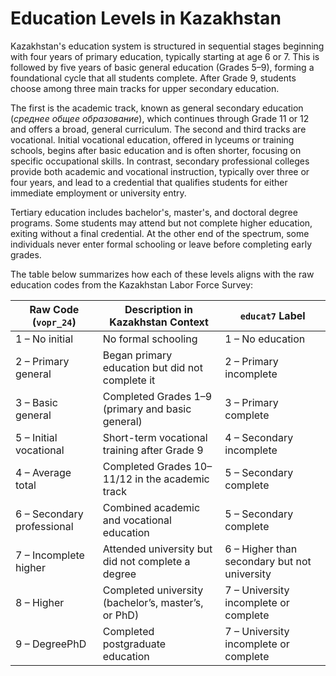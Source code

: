 # Education Levels in Kazakhstan

Kazakhstan's education system is structured in sequential stages beginning with four years of primary education, typically starting at age 6 or 7. This is followed by five years of basic general education (Grades 5–9), forming a foundational cycle that all students complete. After Grade 9, students choose among three main tracks for upper secondary education.

The first is the academic track, known as general secondary education (_среднее общее образование_), which continues through Grade 11 or 12 and offers a broad, general curriculum. The second and third tracks are vocational. Initial vocational education, offered in lyceums or training schools, begins after basic education and is often shorter, focusing on specific occupational skills. In contrast, secondary professional colleges provide both academic and vocational instruction, typically over three or four years, and lead to a credential that qualifies students for either immediate employment or university entry.

Tertiary education includes bachelor's, master's, and doctoral degree programs. Some students may attend but not complete higher education, exiting without a final credential. At the other end of the spectrum, some individuals never enter formal schooling or leave before completing early grades.

The table below summarizes how each of these levels aligns with the raw education codes from the Kazakhstan Labor Force Survey:

| Raw Code (`vopr_24`)     | Description in Kazakhstan Context                                | `educat7` Label                                  |
|--------------------------|------------------------------------------------------------------|--------------------------------------------------|
| 1 – No initial           | No formal schooling                                              | 1 – No education                                |
| 2 – Primary general      | Began primary education but did not complete it                 | 2 – Primary incomplete                          |
| 3 – Basic general        | Completed Grades 1–9 (primary and basic general)                | 3 – Primary complete                            |
| 5 – Initial vocational   | Short-term vocational training after Grade 9                    | 4 – Secondary incomplete                        |
| 4 – Average total        | Completed Grades 10–11/12 in the academic track                 | 5 – Secondary complete                          |
| 6 – Secondary professional | Combined academic and vocational education                   | 5 – Secondary complete                          |
| 7 – Incomplete higher    | Attended university but did not complete a degree               | 6 – Higher than secondary but not university    |
| 8 – Higher               | Completed university (bachelor’s, master’s, or PhD)             | 7 – University incomplete or complete           |
| 9 – DegreePhD            | Completed postgraduate education                                | 7 – University incomplete or complete           |

